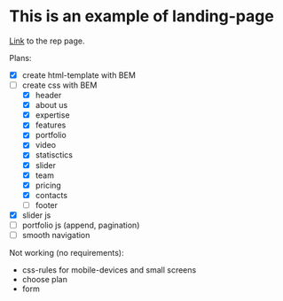 # This is an example of landing-page

[Link](https://painofhail.github.io/landing-example/) to the rep page.

Plans:
- [x] create html-template with BEM
- [ ] create css with BEM
	- [x] header
	- [x] about us
	- [x] expertise
	- [x] features
	- [x] portfolio
	- [x] video
	- [x] statisctics
	- [x] slider
	- [x] team
	- [x] pricing
	- [x] contacts
	- [ ] footer
- [x] slider js
- [ ] portfolio js (append, pagination)
- [ ] smooth navigation

Not working (no requirements):
* css-rules for mobile-devices and small screens
* choose plan
* form
